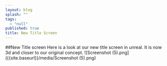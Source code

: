 ```yaml
---
layout: blog
splash: ""
tags: 
  - "null"
published: true
title: New Title Screen
---
```



##New Title screen
Here is a look at our new title screen in unreal. It is now 3d and closer to our original concept.
![Screenshot (5).png]({{site.baseurl}}/media/Screenshot (5).png)
